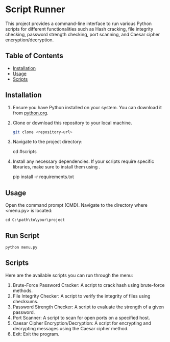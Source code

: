 # Script Runner

This project provides a command-line interface to run various Python scripts for different functionalities such as Hash cracking, file integrity checking, password strength checking, port scanning, and Caesar cipher encryption/decryption.

## Table of Contents

- [Installation](#installation)
- [Usage](#usage)
- [Scripts](#scripts)



## Installation

1. Ensure you have Python installed on your system. You can download it from [python.org](https://www.python.org/downloads/).

2. Clone or download this repository to your local machine.

   ```bash
   git clone <repository-url>

3. Navigate to the project directory:

    cd <project-directory> #scripts

4. Install any necessary dependencies. If your scripts require specific libraries, make sure to install them using <pip>.
     
     pip install -r requirements.txt

## Usage
Open the command prompt (CMD).
Navigate to the directory where <menu.py> is located:

    cd C:\path\to\your\project

## Run Script
    python menu.py

## Scripts
Here are the available scripts you can run through the menu:

1. Brute-Force Password Cracker: A script to crack hash using brute-force methods.
2. File Integrity Checker: A script to verify the integrity of files using checksums.
3. Password Strength Checker: A script to evaluate the strength of a given password.
4. Port Scanner: A script to scan for open ports on a specified host.
5. Caesar Cipher Encryption/Decryption: A script for encrypting and decrypting messages using the Caesar cipher method.
6. Exit: Exit the program.


